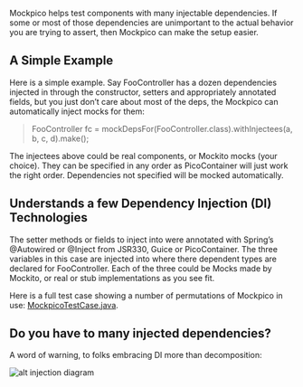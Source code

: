 Mockpico helps test components with many injectable dependencies. If some or most of those dependencies are unimportant to the actual behavior you are trying to assert, then Mockpico can make the setup easier.

A Simple Example
----------------

Here is a simple example. Say FooController has a dozen dependencies injected in through the constructor, setters and appropriately annotated fields, but you just don’t care about most of the deps, the Mockpico can automatically inject mocks for them:

> FooController fc = mockDepsFor(FooController.class).withInjectees(a, b, c, d).make();

The injectees above could be real components, or Mockito mocks (your choice).  They can be specified in any order as PicoContainer will just work the right order.  Dependencies not specified will be mocked automatically.

Understands a few Dependency Injection (DI) Technologies
--------------------------------------------------------

The setter methods or fields to inject into were annotated with Spring’s @Autowired or @Inject from JSR330, Guice or PicoContainer. The three variables in this case are injected into where there dependent types are declared for FooController. Each of the three could be Mocks made by Mockito, or real or stub implementations as you see fit.

Here is a full test case showing a number of permutations of Mockpico in use:
[MockpicoTestCase.java](mockpico/blob/master/src/test/java/com/thoughtworks/mockpico/MockpicoTestCase.java).

Do you have to many injected dependencies?
------------------------------------------

A word of warning, to folks embracing DI more than decomposition:

![alt injection diagram](mockpico/raw/master/src/graffle/injection-diag.png "Collaborators Are Better")